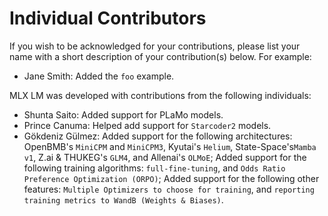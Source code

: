 # Individual Contributors

If you wish to be acknowledged for your contributions, please list your name
with a short description of your contribution(s) below. For example:

- Jane Smith: Added the `foo` example.

MLX LM was developed with contributions from the following individuals:

- Shunta Saito: Added support for PLaMo models.
- Prince Canuma: Helped add support for `Starcoder2` models.
- Gökdeniz Gülmez: Added support for the following architectures: OpenBMB's `MiniCPM` and `MiniCPM3`, Kyutai's `Helium`, State-Space's`Mamba v1`, Z.ai & THUKEG's `GLM4`, and Allenai's `OLMoE`; Added support for the following training algorithms: `full-fine-tuning`, and `Odds Ratio Preference Optimization (ORPO)`; Added support for the following other features: `Multiple Optimizers to choose for training`, and `reporting training metrics to WandB (Weights & Biases)`.
